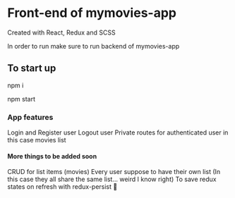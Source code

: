 # Front-end of mymovies-app

Created with React, Redux and SCSS

In order to run make sure to run backend of mymovies-app

## To start up

npm i

npm start


### App features

Login and Register user
Logout user
Private routes for authenticated user in this case movies list

#### More things to be added soon

CRUD for list items (movies)
Every user suppose to have their own list (In this case they all share the same list... weird I know right)
To save redux states on refresh with redux-persist 🤔